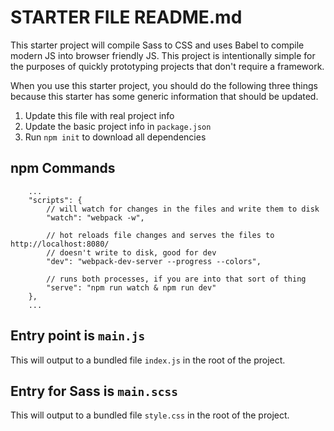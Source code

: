 # STARTER FILE README.md

This starter project will compile Sass to CSS and uses Babel to compile modern JS into browser friendly JS. This project is intentionally simple for the purposes of quickly prototyping projects that don't require a framework.

When you use this starter project, you should do the following three things because this starter has some generic information that should be updated.

1. Update this file with real project info
2. Update the basic project info in `package.json`
3. Run `npm init` to download all dependencies


## npm Commands

```
    ...
    "scripts": {
        // will watch for changes in the files and write them to disk
        "watch": "webpack -w",

        // hot reloads file changes and serves the files to http://localhost:8080/
        // doesn't write to disk, good for dev
        "dev": "webpack-dev-server --progress --colors",

        // runs both processes, if you are into that sort of thing
        "serve": "npm run watch & npm run dev"
    },
    ...
```

## Entry point is `main.js`

This will output to a bundled file `index.js` in the root of the project.


## Entry for Sass is `main.scss`

This will output to a bundled file `style.css` in the root of the project.